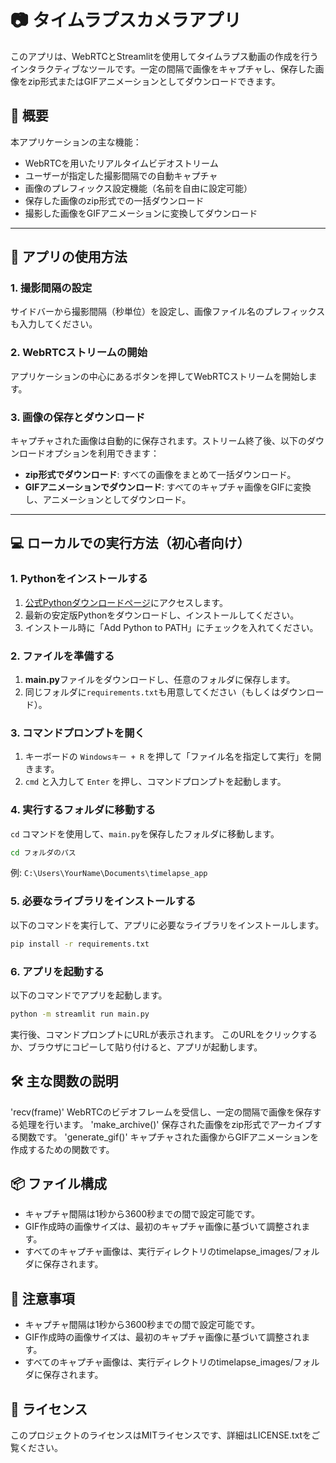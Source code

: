 # 📷 タイムラプスカメラアプリ

このアプリは、WebRTCとStreamlitを使用してタイムラプス動画の作成を行うインタラクティブなツールです。一定の間隔で画像をキャプチャし、保存した画像をzip形式またはGIFアニメーションとしてダウンロードできます。

## 📄 概要

本アプリケーションの主な機能：
- WebRTCを用いたリアルタイムビデオストリーム
- ユーザーが指定した撮影間隔での自動キャプチャ
- 画像のプレフィックス設定機能（名前を自由に設定可能）
- 保存した画像のzip形式での一括ダウンロード
- 撮影した画像をGIFアニメーションに変換してダウンロード

---

## 🚀 アプリの使用方法

### 1. 撮影間隔の設定
サイドバーから撮影間隔（秒単位）を設定し、画像ファイル名のプレフィックスも入力してください。

### 2. WebRTCストリームの開始
アプリケーションの中心にあるボタンを押してWebRTCストリームを開始します。

### 3. 画像の保存とダウンロード
キャプチャされた画像は自動的に保存されます。ストリーム終了後、以下のダウンロードオプションを利用できます：
- **zip形式でダウンロード**: すべての画像をまとめて一括ダウンロード。
- **GIFアニメーションでダウンロード**: すべてのキャプチャ画像をGIFに変換し、アニメーションとしてダウンロード。

---

## 💻 ローカルでの実行方法（初心者向け）

### 1. Pythonをインストールする
1. [公式Pythonダウンロードページ](https://www.python.org/)にアクセスします。
2. 最新の安定版Pythonをダウンロードし、インストールしてください。
3. インストール時に「Add Python to PATH」にチェックを入れてください。

### 2. ファイルを準備する
1. **main.py**ファイルをダウンロードし、任意のフォルダに保存します。
2. 同じフォルダに`requirements.txt`も用意してください（もしくはダウンロード）。

### 3. コマンドプロンプトを開く
1. キーボードの `Windowsキー + R` を押して「ファイル名を指定して実行」を開きます。
2. `cmd` と入力して `Enter` を押し、コマンドプロンプトを起動します。

### 4. 実行するフォルダに移動する
`cd` コマンドを使用して、`main.py`を保存したフォルダに移動します。
```bash
cd フォルダのパス
```
例: `C:\Users\YourName\Documents\timelapse_app`

### 5. 必要なライブラリをインストールする
以下のコマンドを実行して、アプリに必要なライブラリをインストールします。
```bash
pip install -r requirements.txt
```

### 6. アプリを起動する
以下のコマンドでアプリを起動します。
```bash
python -m streamlit run main.py
```
実行後、コマンドプロンプトにURLが表示されます。
このURLをクリックするか、ブラウザにコピーして貼り付けると、アプリが起動します。

## 🛠️ 主な関数の説明
'recv(frame)'
WebRTCのビデオフレームを受信し、一定の間隔で画像を保存する処理を行います。
'make_archive()'
保存された画像をzip形式でアーカイブする関数です。
'generate_gif()'
キャプチャされた画像からGIFアニメーションを作成するための関数です。

## 📦 ファイル構成
- キャプチャ間隔は1秒から3600秒までの間で設定可能です。
- GIF作成時の画像サイズは、最初のキャプチャ画像に基づいて調整されます。
- すべてのキャプチャ画像は、実行ディレクトリのtimelapse_images/フォルダに保存されます。

## 🌟 注意事項
- キャプチャ間隔は1秒から3600秒までの間で設定可能です。
- GIF作成時の画像サイズは、最初のキャプチャ画像に基づいて調整されます。
- すべてのキャプチャ画像は、実行ディレクトリのtimelapse_images/フォルダに保存されます。

## 📜 ライセンス
このプロジェクトのライセンスはMITライセンスです、詳細はLICENSE.txtをご覧ください。
